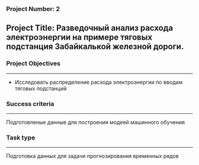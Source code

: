 ### Project Number: 2
## Project Title: Разведочный анализ расхода электроэнергии на примере тяговых подстанция Забайкалькой железной дороги.

### Project Objectives

---
- Исследовать распределение расхода электроэнергии по вводам тяговых подстанций

### Success criteria

---
Подготовленые данные для построения модеей машинного обучения


### Task type

---

Подготовка данных для задачи прогнозирования временных рядов 
